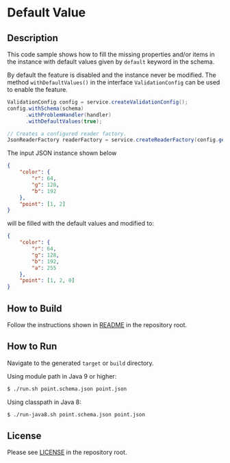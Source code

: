 # Default Value

## Description

This code sample shows how to fill the missing properties and/or items in the instance with default values given by `default` keyword in the schema.

By default the feature is disabled and the instance never be modified. The method `withDefaultValues()` in the interface `ValidationConfig` can be used to enable the feature.

```java
ValidationConfig config = service.createValidationConfig();
config.withSchema(schema)
      .withProblemHandler(handler)
      .withDefaultValues(true);

// Creates a configured reader factory.
JsonReaderFactory readerFactory = service.createReaderFactory(config.getAsMap());
```

The input JSON instance shown below
```json
{
    "color": {
        "r": 64,
        "g": 128,
        "b": 192
    },
    "point": [1, 2]
}
```

will be filled with the default values and modified to:
```json
{
    "color": {
        "r": 64,
        "g": 128,
        "b": 192,
        "a": 255
    },
    "point": [1, 2, 0]
}
```

## How to Build

Follow the instructions shown in [README](../README.md) in the repository root.

## How to Run

Navigate to the generated `target` or `build` directory.

Using module path in Java 9 or higher:

```bash
$ ./run.sh point.schema.json point.json
```

Using classpath in Java 8:

```bash
$ ./run-java8.sh point.schema.json point.json
```

## License

Please see [LICENSE](../LICENSE) in the repository root.
